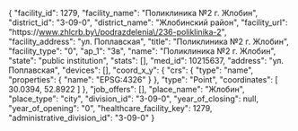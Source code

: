 {
    "facility_id": 1279,
    "facility_name": "Поликлиника №2 г. Жлобин",
    "district_id": "3-09-0",
    "district_name": "Жлобинский район",
    "facility_url": "https:\/\/www.zhlcrb.by\/podrazdelenia\/236-poliklinika-2",
    "facility_address": "ул. Поплавская",
    "title": "Поликлиника №2 г. Жлобин",
    "facility_type": "0",
    "ap_1": "3в",
    "name": "Поликлиника №2 г. Жлобин",
    "state": "public institution",
    "stats": [],
    "med_id": 10215637,
    "address": "ул. Поплавская",
    "devices": [],
    "coord_x_y": {
        "crs": {
            "type": "name",
            "properties": {
                "name": "EPSG:4326"
            }
        },
        "type": "Point",
        "coordinates": [
            30.0394,
            52.8922
        ]
    },
    "job_offers": [],
    "place_name": "Жлобин",
    "place_type": "city",
    "division_id": "3-09-0",
    "year_of_closing": null,
    "year_of_opening": "0",
    "healthcare_facility_key": 1279,
    "administrative_division_id": "3-09-0"
}